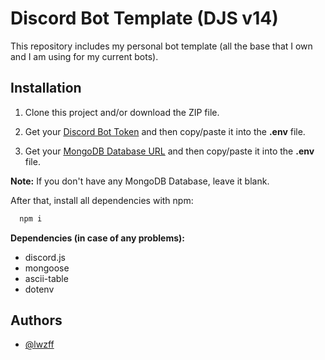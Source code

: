 
# Discord Bot Template (DJS v14)

This repository includes my personal bot template (all the base that I own and I am using for my current bots).




## Installation

1. Clone this project and/or download the ZIP file. 

2. Get your [Discord Bot Token](https://discord.com/developers/applications) and then copy/paste it into the **.env** file.

3. Get your [MongoDB Database URL](https://cloud.mongodb.com/) and then copy/paste it into the **.env** file.

**Note:**
If you don't have any MongoDB Database, leave it blank.

After that, install all dependencies with npm:
```bash
  npm i
```

**Dependencies (in case of any problems):**
- discord.js
- mongoose
- ascii-table
- dotenv
    
## Authors

- [@lwzff](https://www.twitter.com/lwzff)

